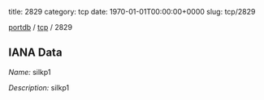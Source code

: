 title: 2829
category: tcp
date: 1970-01-01T00:00:00+0000
slug: tcp/2829

[portdb](/) / [tcp](/category/tcp.html) / 2829


## IANA Data

_Name:_ silkp1

_Description:_ silkp1

